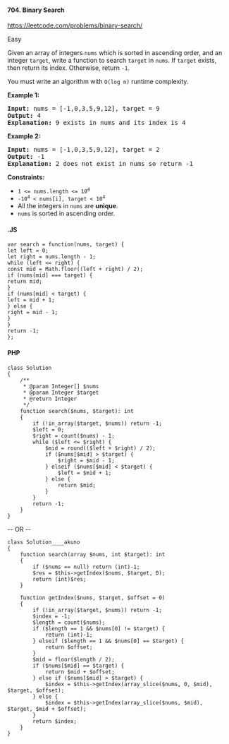 #### 704. Binary Search

https://leetcode.com/problems/binary-search/

Easy

Given an array of integers <code>nums</code> which is sorted in ascending order, and an integer <code>target</code>,
write a function to search <code>target</code> in <code>nums</code>. If <code>target</code> exists, then return its
index. Otherwise, return <code>-1</code>.

<p>You must write an algorithm with <code>O(log n)</code> runtime complexity.</p>

<p><strong class="example">Example 1:</strong></p>

<pre><strong>Input:</strong> nums = [-1,0,3,5,9,12], target = 9
<strong>Output:</strong> 4
<strong>Explanation:</strong> 9 exists in nums and its index is 4
</pre>

<p><strong class="example">Example 2:</strong></p>

<pre><strong>Input:</strong> nums = [-1,0,3,5,9,12], target = 2
<strong>Output:</strong> -1
<strong>Explanation:</strong> 2 does not exist in nums so return -1
</pre>

<strong>Constraints:</strong>
<ul>
	<li><code>1 &lt;= nums.length &lt;= 10<sup>4</sup></code></li>
	<li><code>-10<sup>4</sup> &lt; nums[i], target &lt; 10<sup>4</sup></code></li>
	<li>All the integers in <code>nums</code> are <strong>unique</strong>.</li>
	<li><code>nums</code> is sorted in ascending order.</li>
</ul>

#### .JS

```
var search = function(nums, target) {
let left = 0;
let right = nums.length - 1;
while (left <= right) {
const mid = Math.floor((left + right) / 2);
if (nums[mid] === target) {
return mid;
}
if (nums[mid] < target) {
left = mid + 1;
} else {
right = mid - 1;
}
}
return -1;
};
```

#### PHP

```
class Solution
{
    /**
     * @param Integer[] $nums
     * @param Integer $target
     * @return Integer
     */
    function search($nums, $target): int
    {
        if (!in_array($target, $nums)) return -1;
        $left = 0;
        $right = count($nums) - 1;
        while ($left <= $right) {
            $mid = round(($left + $right) / 2);
            if ($nums[$mid] > $target) {
                $right = $mid - 1;
            } elseif ($nums[$mid] < $target) {
                $left = $mid + 1;
            } else {
                return $mid;
            }
        }
        return -1;
    }
}
```

-- OR --

```
class Solution____akuno
{
    function search(array $nums, int $target): int
    {
        if ($nums == null) return (int)-1;
        $res = $this->getIndex($nums, $target, 0);
        return (int)$res;
    }

    function getIndex($nums, $target, $offset = 0)
    {
        if (!in_array($target, $nums)) return -1;
        $index = -1;
        $length = count($nums);
        if ($length == 1 && $nums[0] != $target) {
            return (int)-1;
        } elseif ($length == 1 && $nums[0] == $target) {
            return $offset;
        }
        $mid = floor($length / 2);
        if ($nums[$mid] == $target) {
            return $mid + $offset;
        } else if ($nums[$mid] > $target) {
            $index = $this->getIndex(array_slice($nums, 0, $mid), $target, $offset);
        } else {
            $index = $this->getIndex(array_slice($nums, $mid), $target, $mid + $offset);
        }
        return $index;
    }
}
```